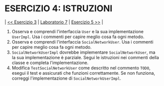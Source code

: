 # ESERCIZIO 4: ISTRUZIONI

| [<< Esercizio 3](../63-exceptions/README.md) | [Laboratorio 7](../README.md) | [Esercizio 5 >>](../65-implement-generic-class/README.md) |

1. Osserva e comprendi l'interfaccia `User` e la sua implementazione `UserImpl`. Usa i commenti per capire meglio cosa fa ogni metodo.
2. Osserva e comprendi l'interfaccia `SocialNetworkUser`. Usa i commenti per capire meglio cosa fa ogni metodo.
3. `SocialNetworkUserImpl` dovrebbe implementare `SocialNetworkUser`, ma la sua implementazione è parziale.
   Segui le istruzioni nei commenti della classe e completa l'implementazione.
4. Modifica `TestSocialNetworkUser` come descritto nel commento `TODO`, esegui il test e assicurati che funzioni correttamente.
   Se non funziona, correggi l'implementazione di `SocialNetworkUserImpl`.
